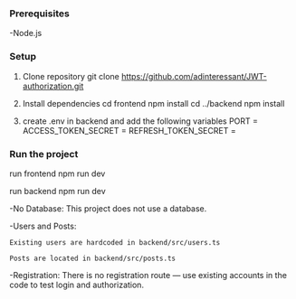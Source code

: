 ### Prerequisites

-Node.js

### Setup
1. Clone repository
git clone https://github.com/adinteressant/JWT-authorization.git

2. Install dependencies
cd frontend
npm install
cd ../backend 
npm install

3. create .env in backend and add the following variables
PORT = 
ACCESS_TOKEN_SECRET = 
REFRESH_TOKEN_SECRET = 

### Run the project
run frontend
npm run dev

run backend
npm run dev

-No Database:
This project does not use a database.

-Users and Posts:

    Existing users are hardcoded in backend/src/users.ts

    Posts are located in backend/src/posts.ts

-Registration:
There is no registration route — use existing accounts in the code to test login and authorization.
